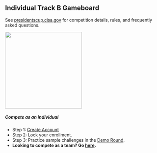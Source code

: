 <div class="text-center">
      <div class="card p-0">
            <div class="card-body py-0">
                <div class="row">
                    <div class="col text-left">
                        <h2>Individual Track B Gameboard</h2>
                        <p>
                        See <a href="presidentscup.cisa.gov">presidentscup.cisa.gov</a> for competition details, rules, and frequently asked questions.
                        </p>
                    </div>
                    <div class="col px-0">
                        <img height="250px" src="https://files-presidentscup.cisa.gov/img/pc_eagle_glitch.gif" />
                    </div>
                </div>
            </div>
        </div>
</div>

<div class="row">
    <div class="col-12">
    <h5>Compete as an individual</h5>
    <ul class="list-unstyled">
        <li class="pb-2">Step 1: <a href="https://id-presidentscup.cisa.gov/account/register?returnUrl=https%3A%2F%2Fsolo-presidentscup.cisa.gov" class="btn btn-md btn-success-alt text-uppercase m-2">Create Account</a></li>
        <li class="pb-2">Step 2: Lock your enrollment.</li>
        <li class="pb-2">Step 3: Practice sample challenges in the <a href="https://solo-presidentscup.cisa.gov/home/board/2da89883a896847541e82c8e1a2daea7ad18dfe1">Demo Round</a>.</li>
        <li><strong>Looking to compete as a team? Go <a href="https://team-presidentscup.cisa.gov">here</a>.</strong></li>
    </ul>
    </div>
</div>
